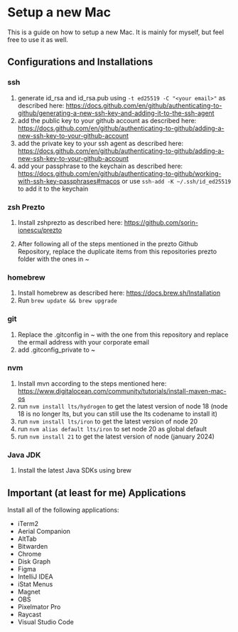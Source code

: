 # Setup a new Mac
This is a guide on how to setup a new Mac. It is mainly for myself, but feel free to use it as well.

## Configurations and Installations

### ssh
1. generate id_rsa and id_rsa.pub using ```-t ed25519 -C "<your email>"``` as described here: https://docs.github.com/en/github/authenticating-to-github/generating-a-new-ssh-key-and-adding-it-to-the-ssh-agent
2. add the public key to your github account as described here: https://docs.github.com/en/github/authenticating-to-github/adding-a-new-ssh-key-to-your-github-account
3. add the private key to your ssh agent as described here: https://docs.github.com/en/github/authenticating-to-github/adding-a-new-ssh-key-to-your-github-account
4. add your passphrase to the keychain as described here: https://docs.github.com/en/github/authenticating-to-github/working-with-ssh-key-passphrases#macos or use ```ssh-add -K ~/.ssh/id_ed25519``` to add it to the keychain

### zsh Prezto
1. Install zshprezto as described here: 
https://github.com/sorin-ionescu/prezto

2. After following all of the steps mentioned in the prezto Github Repository, replace the duplicate items from this repositories prezto folder with the ones in ~ 

### homebrew
1. Install homebrew as described here: 
https://docs.brew.sh/Installation
2. Run ```brew update && brew upgrade```

### git
1. Replace the .gitconfig in ~ with the one from this repository and replace the ermail address with your corporate email
2. add .gitconfig_private to ~

### nvm 
1. Install mvn according to the steps mentioned here: https://www.digitalocean.com/community/tutorials/install-maven-mac-os
2. run ```nvm install lts/hydrogen``` to get the latest version of node 18 (node 18 is no longer lts, but you can still use the lts codename to install it)
3. run  ```nvm install lts/iron``` to get the latest version of node 20
4. run ```nvm alias default lts/iron``` to set node 20 as global default
5. run ```nvm install 21``` to get the latest version of node (january 2024)

### Java JDK
1. Install the latest Java SDKs using brew

## Important (at least for me) Applications
Install all of the following applications: 

- iTerm2
- Aerial Companion
- AltTab
- Bitwarden
- Chrome
- Disk Graph
- Figma
- IntelliJ IDEA
- iStat Menus
- Magnet
- OBS
- Pixelmator Pro
- Raycast
- Visual Studio Code


